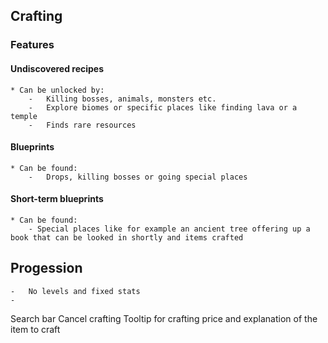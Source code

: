## Crafting
### Features
#### Undiscovered recipes
    * Can be unlocked by:
        -   Killing bosses, animals, monsters etc.
        -   Explore biomes or specific places like finding lava or a temple
        -   Finds rare resources
#### Blueprints
    * Can be found:
        -   Drops, killing bosses or going special places

#### Short-term blueprints
    * Can be found:
        - Special places like for example an ancient tree offering up a book that can be looked in shortly and items crafted

## Progession
    -   No levels and fixed stats
    -   
Search bar
Cancel crafting
Tooltip for crafting price and explanation of the item to craft



